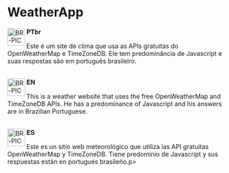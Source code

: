 # WeatherApp

<div>
  <img align="left" alt="BR-PIC" height="40em" width="40" src="https://img.icons8.com/color/256/brazil-circular.png"/>
</div> 𝐏𝐓𝐛𝐫
<p>Este é um site de clima que usa as APIs gratuitas do OpenWeatherMap e TimeZoneDB. Ele tem predominância de Javascript e suas respostas são em português brasileiro.</p>

<br>

<div>
  <img align="left" alt="BR-PIC" height="40em" width="40" src="https://img.icons8.com/color/256/usa-circular.png"/>
</div> 𝐄𝐍
<p>This is a weather website that uses the free OpenWeatherMap and TimeZoneDB APIs. He has a predominance of Javascript and his answers are in Brazilian Portuguese.</p>

<br>

<div>
  <img align="left" alt="BR-PIC" height="40em" width="40" src="https://img.icons8.com/color/256/spain2-circular.png"/>
</div> 𝐄𝐒
<p>Este es un sitio web meteorológico que utiliza las API gratuitas OpenWeatherMap y TimeZoneDB. Tiene predominio de Javascript y sus respuestas están en portugués brasileño.p>
